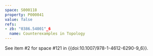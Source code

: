 ```yaml
---
space: S000118
property: P000041
value: false
refs:
- zb: "0386.54001"_6
  name: Counterexamples in Topology
---
```


See item #2 for space #121 in {{doi:10.1007/978-1-4612-6290-9_6}}.
